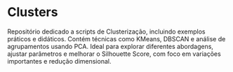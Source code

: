# Clusters
Repositório dedicado a scripts de Clusterização, incluindo exemplos práticos e didáticos. Contém técnicas como KMeans, DBSCAN e análise de agrupamentos usando PCA. Ideal para explorar diferentes abordagens, ajustar parâmetros e melhorar o Silhouette Score, com foco em variações importantes e redução dimensional.
